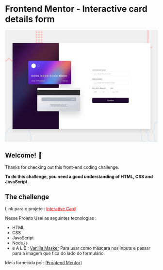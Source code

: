 # Frontend Mentor - Interactive card details form

![Design preview for the Interactive card details form coding challenge](./design/desktop-preview.jpg)

## Welcome! 👋

Thanks for checking out this front-end coding challenge.

**To do this challenge, you need a good understanding of HTML, CSS and JavaScript.**

## The challenge

Link para o projeto : <a href="https://interative-card.netlify.app" style="color: red"> Interative Card </a>


Nesse Projeto Usei as seguintes tecnologias :
- HTML
- CSS
- JavaScript
- Node.js
- e A LIB : <a href="https://github.com/vanilla-masker/vanilla-masker" target="_blank">Vanilla Masker</a> Para usar como máscara nos inputs e passar para a imagem que fica do lado do formulário.


Ideia fornecida por: <a href="https://www.frontendmentor.io/challenges/interactive-card-details-form-XpS8cKZDWw" target="_blank"> [Frontend Mentor] </a>
